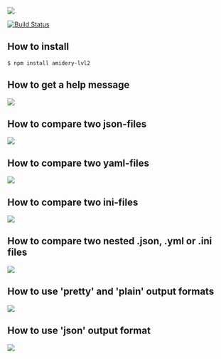 <a href="https://codeclimate.com/github/Amidery/project-lvl2-s451/maintainability"><img src="https://api.codeclimate.com/v1/badges/66b2664f97492802972c/maintainability" /></a>

[![Build Status](https://travis-ci.org/Amidery/project-lvl2-s451.svg?branch=master)](https://travis-ci.org/Amidery/project-lvl2-s451)

## How to install
```
$ npm install amidery-lvl2
```

## How to get a help message
<a href="https://asciinema.org/a/D5jx1gh3RyjOfGmagGFR8e6dM" target="_blank"><img src="https://asciinema.org/a/D5jx1gh3RyjOfGmagGFR8e6dM.svg" /></a>

## How to compare two json-files
<a href="https://asciinema.org/a/34hrZqPyD2X4MpbXXmpJHcUXz" target="_blank"><img src="https://asciinema.org/a/34hrZqPyD2X4MpbXXmpJHcUXz.svg" /></a>

## How to compare two yaml-files
<a href="https://asciinema.org/a/ISrgGJj9IdVEMVmwSeNtzhnLg" target="_blank"><img src="https://asciinema.org/a/ISrgGJj9IdVEMVmwSeNtzhnLg.svg" /></a>

## How to compare two ini-files
<a href="https://asciinema.org/a/PGPhYHDPloPriYKZEM1dyVesm" target="_blank"><img src="https://asciinema.org/a/PGPhYHDPloPriYKZEM1dyVesm.svg" /></a>

## How to compare two nested .json, .yml or .ini files
<a href="https://asciinema.org/a/D8EzZIF4V9Ps4hVzcAnMi52Gn" target="_blank"><img src="https://asciinema.org/a/D8EzZIF4V9Ps4hVzcAnMi52Gn.svg" /></a>

## How to use 'pretty' and 'plain' output formats
<a href="https://asciinema.org/a/RIouaocYDWnYfpXhINEmHMrur" target="_blank"><img src="https://asciinema.org/a/RIouaocYDWnYfpXhINEmHMrur.svg" /></a>

## How to use 'json' output format
<a href="https://asciinema.org/a/Jnnd7NaHP4PAyyenU7iSVzE0i" target="_blank"><img src="https://asciinema.org/a/Jnnd7NaHP4PAyyenU7iSVzE0i.svg" /></a>
